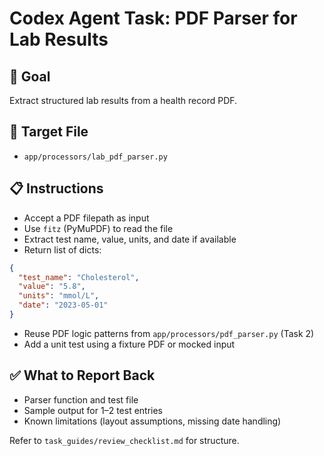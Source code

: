 # Codex Agent Task: PDF Parser for Lab Results

## 🎯 Goal
Extract structured lab results from a health record PDF.

## 📂 Target File
- `app/processors/lab_pdf_parser.py`

## 📋 Instructions
- Accept a PDF filepath as input
- Use `fitz` (PyMuPDF) to read the file
- Extract test name, value, units, and date if available
- Return list of dicts:
```json
{
  "test_name": "Cholesterol",
  "value": "5.8",
  "units": "mmol/L",
  "date": "2023-05-01"
}
```
- Reuse PDF logic patterns from `app/processors/pdf_parser.py` (Task 2)
- Add a unit test using a fixture PDF or mocked input

## ✅ What to Report Back
- Parser function and test file
- Sample output for 1–2 test entries
- Known limitations (layout assumptions, missing date handling)

Refer to `task_guides/review_checklist.md` for structure.